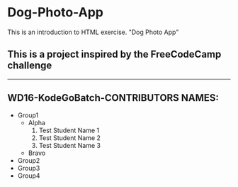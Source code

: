 # Dog-Photo-App
This is an introduction to HTML exercise. "Dog Photo App"

## This is a project inspired by the FreeCodeCamp challenge [](https://www.freecatphotoapp.com "CatPhotoApp")

---
## WD16-KodeGoBatch-CONTRIBUTORS NAMES:
* Group1
  * Alpha
    1. Test Student Name 1
    1. Test Student Name 2
    1. Test Student Name 3
  * Bravo
* Group2
* Group3
* Group4
